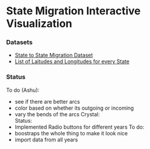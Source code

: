 # State Migration Interactive Visualization
### Datasets
- [State to State Migration Dataset](https://www.census.gov/data/tables/time-series/demo/geographic-mobility/state-to-state-migration.html)
- [List of Laitudes and Longitudes for every State](https://inkplant.com/code/state-latitudes-longitudes)
### Status
To do (Ashu):
- see if there are better arcs
- color based on whether its outgoing or incoming
- vary the bends of the arcs
Crystal:   
Status:  
- Implemented Radio buttons for different years
To do:   
- boostraps the whole thing to make it look nice
- import data from all years
